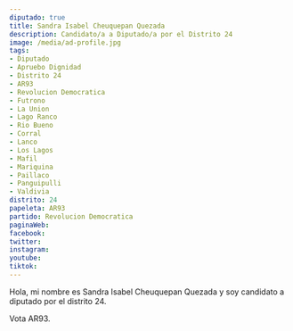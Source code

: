 ```yaml
---
diputado: true
title: Sandra Isabel Cheuquepan Quezada
description: Candidato/a a Diputado/a por el Distrito 24
image: /media/ad-profile.jpg
tags:
- Diputado
- Apruebo Dignidad
- Distrito 24
- AR93
- Revolucion Democratica
- Futrono
- La Union
- Lago Ranco
- Rio Bueno
- Corral
- Lanco
- Los Lagos
- Mafil
- Mariquina
- Paillaco
- Panguipulli
- Valdivia
distrito: 24
papeleta: AR93
partido: Revolucion Democratica
paginaWeb:
facebook:
twitter:
instagram:
youtube:
tiktok:
---
```

Hola, mi nombre es Sandra Isabel Cheuquepan Quezada y soy candidato a diputado por el distrito 24.

Vota AR93.
